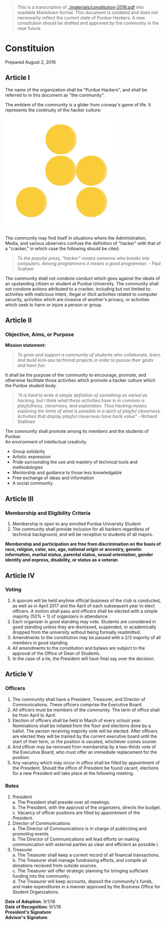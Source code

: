 > This is a transcription of [./materials/constitution-2016.pdf](./materials/constitution-2016.pdf) into readable
> Markdown format. This document is outdated and does not necessarily reflect the current state of Purdue Hackers. A
> new constitution should be drafted and approved by the community in the near future.

# Constituion

Prepared August 2, 2016

## Article I

The name of the organization shall be "Purdue Hackers", and shall be referred to in this document as "the community".

The emblem of the community is a glider from conway's game of life. It represents the continuity of the hacker
culture:

![](./materials/logo-constitution.jpg)

The community may find itself in situations where the Administration, Media, and various observers confuse the definition
of "hacker" with that of a "cracker," in which case the following should be cited:

> *To the popular press, "hacker" means someone who breaks into computers. Among programmers it means a good programmer.*
> \- Paul Graham

The community shall not condone conduct which goes against the ideals of an upstanding citizen or student at Purdue
University. The community shall not condone actions attributed to a cracker, including but not limited to: activities
with malicious intent, illegal or illicit activities related to computer security, activities which are invasive of
another's privacy, or activities which seek to harm or injure a person or group.

## Article II

### Objective, Aims, or Purpose

**Mission statement:**

> *To grow and support a community of students who collaborate, learn, and build kick-ass technical projects in order
> to puruse their goals and have fun.*

It shall be the purpose of the community to encourage, promote, and otherwise facilitate those activities which promote
a hacker culture which the Purdue student body.

> *"It is hard to write a simple definition of something as varied as hacking, but I think what these activities have in
> in common is playfullness, cleverness, and exploration. Thus hacking means exploring the limits of what is possible
> in a spirit of playful cleverness. Activities that display playful cleverness have hack value"*
> \- Richard Stallman

The community shall promote among its members and the students of Purdue:\
An environment of intellectual creativity
- Group solidarity
- Artistic expression
- Pride surrounding the use and mastery of technical tools and methodologies
- Mentorship and guidance to those less knowledgable
- Free exchange of ideas and information
- A social community

## Article III

### Membership and Eligibility Criteria

1. Membership is open to any enrolled Purdue University Student
2. The community shall provide inclusion for all hackers regardless of technical background, and will be receptive to
   students of all majors.

**Membership and participation are free from discrimination on the basis of race, religion, color, sex, age, national
origin or ancestry, genetic information, marital status, parental status, sexual orientation, gender identity and express,
disability, or status as a veteran**

## Article IV

### Voting

1. A quorum will be held anytime official business of the club is conducted, as well as in April 2017 and the April of
   each subsequent year to elect officers. A motion shall pass and officers shall be elected with a simple majority
   (50% + 1) of organizers in attendance.
2. Each organizer in good standing may vote. Students are considered in good standing unless they are dismissed, suspended,
   or academically dropped from the university without being formally readmitted.
3. Amendments to the constitution may be passed with a 2/3 majority of all members in good standing.
4. All amendments to the constitution and bylaws are subject to the approval of the Office of Dean of Students.
5. In the case of a tie, the President will have final say over the decision.

## Article V

### Officers

1. The community shall have a President, Treasurer, and Director of Communications. These officers comprise the
   Executive Board.
2. All officers must be members of the community. The term of office shall be from April to April.
3. Election of officers shall be held in March of every school year. Nominations shall be initated from the floor
   and elections done by a ballot. The person receiving majority vote will be elected. After officers are elected they will
   be trained by the current executive board until the start of their term, or the position is vacated, whichever
   comes sooner.
4. And officer may be removed from membership by a two-thirds vote of the Executive Board, who must offer an immediate
   replacement for the position.
5. Any vacancy which may occur in office shall be filled by appointment of the President. Should the office of President
   be found vacant, elections for a new President will take place at the following meeting.

### Roles

1. President\
  a. The President shall preside over all meetings.\
  b. The President, with the approval of the organizers, directs the budget.\
  c. Vacancy of officer positions are filled by appointment of the President.
2. Director of Communications\
  a. The Director of Communications is in charge of publicizing and promoting events.\
  b. The Director of Communications will lead efforts on making communication with external parties as clear and efficient
     as possible.\
3. Treasurer\
  a. The Treasurer shall keep a current record of all financial transactions.\
  b. The Treasurer shall manage fundraising efforts, and compile all donations recieved from outside sources.\
  c. The Treasurer will offer strategic planning for bringing sufficient funding into the community.\
  d. The Treasurer will keep accounts, deposit the community's funds, and make expenditures in a manner approved by the
     Business Office for Student Organizations.

**Date of Adoption**: 9/1/16\
**Date of Recognition**: 9/1/16\
**President's Signature**:\
**Advisor's Signature**:
